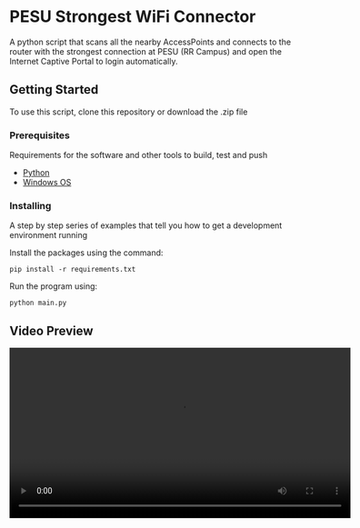 
# PESU Strongest WiFi Connector

A python script that scans all the nearby AccessPoints and connects to the router with the strongest connection at PESU (RR Campus) and open the Internet Captive Portal to login automatically.

## Getting Started

To use this script, clone this repository or download the .zip file

### Prerequisites

Requirements for the software and other tools to build, test and push 
- [Python](https://www.python.org/downloads/)
- [Windows OS](https://www.microsoft.com/en-in/software-download/)

### Installing

A step by step series of examples that tell you how to get a development
environment running

Install the packages using the command:

    pip install -r requirements.txt

Run the program using:

    python main.py


## Video Preview

<video width="600" controls>
  <source src="assets/PreviewVideo.mp4" type="video/mp4">
  Your browser does not support the video tag.
</video>

